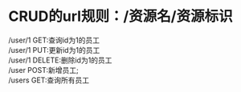 # CRUD的url规则：/资源名/资源标识
/user/1  GET:查询id为1的员工  
/user/1  PUT:更新id为1的员工  
/user/1  DELETE:删除id为1的员工  
/user    POST:新增员工;  
/users   GET:查询所有员工  